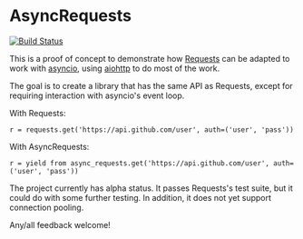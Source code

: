 # AsyncRequests

[![Build Status](https://travis-ci.org/inglesp/async-requests.svg?branch=master)](https://travis-ci.org/inglesp/async-requests)

This is a proof of concept to demonstrate how
[Requests](http://docs.python-requests.org/en/latest/) can be adapted to work
with [asyncio](https://docs.python.org/3.4/library/asyncio.html), using
[aiohttp](https://github.com/KeepSafe/aiohttp/) to do most of the work.

The goal is to create a library that has the same API as Requests, except for
requiring interaction with asyncio's event loop.

With Requests:

````
r = requests.get('https://api.github.com/user', auth=('user', 'pass'))
````

With AsyncRequests:

````
r = yield from async_requests.get('https://api.github.com/user', auth=('user', 'pass'))
````

The project currently has alpha status.  It passes Requests's test suite, but
it could do with some further testing.  In addition, it does not yet support
connection pooling.

Any/all feedback welcome!
